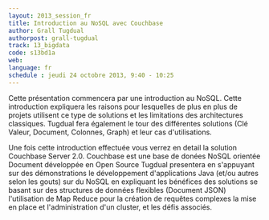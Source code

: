 ```yaml
---
layout: 2013_session_fr
title: Introduction au NoSQL avec Couchbase
author: Grall Tugdual
authorpost: grall-tugdual
track: 13_bigdata
code: s13bd1a
web: 
language: fr
schedule : jeudi 24 octobre 2013, 9:40 - 10:25
---
```


Cette présentation commencera par une introduction au NoSQL. Cette introduction expliquera les raisons pour lesquelles de plus en plus de projets utilisent ce type de solutions et les limitations des architectures classiques. Tugdual fera également le tour des différentes solutions (Clé Valeur, Document, Colonnes, Graph) et leur cas d'utilisations.

Une fois cette introduction effectuée vous verrez en detail la solution Couchbase Server 2.0. Couchbase est une base de donées NoSQL orientée Document développée en Open Source Tugdual presentera en s'appuyant sur des démonstrations le développement d'applications Java (et/ou autres selon les gouts) sur du NoSQL en expliquant les bénéfices des solutions se basant sur des structures de données flexibles (Document JSON) l'utilisation de Map Reduce pour la création de requêtes complexes la mise en place et l'administration d'un cluster, et les défis associés.
